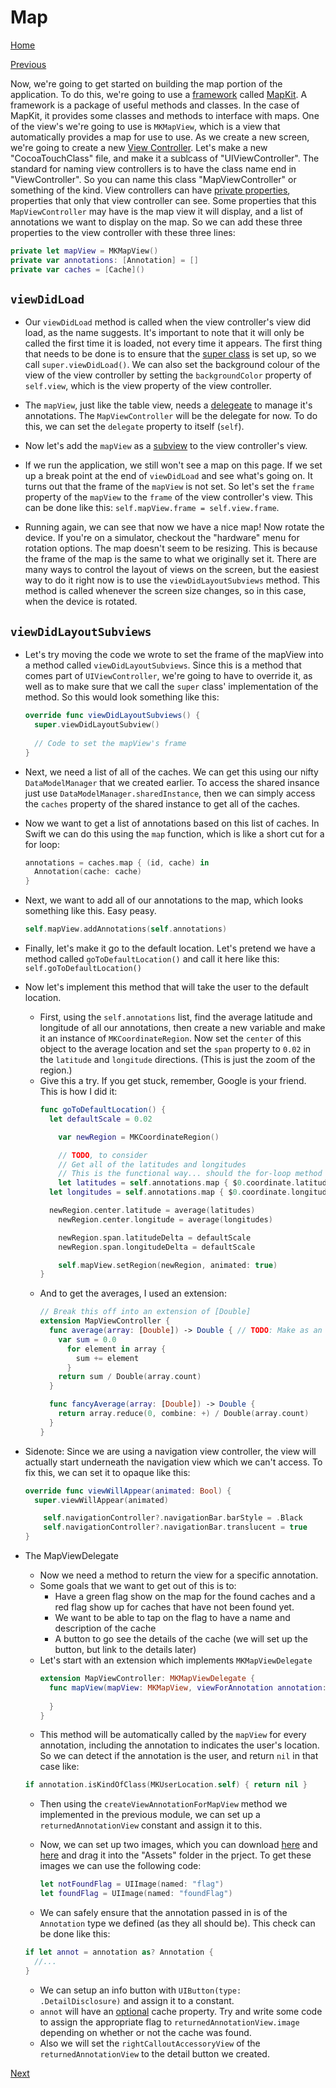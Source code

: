 # Map
[Home](Scavenger.md)

[Previous](models.md)

Now, we're going to get started on building the map portion of the application. To do this, we're going to use a [framework]() called [MapKit](). A framework is a package of useful methods and classes. In the case of MapKit, it provides some classes and methods to interface with maps. One of the view's we're going to use is `MKMapView`, which is a view that automatically provides a map for use to use. As we create a new screen, we're going to create a new [View Controller](). Let's make a new "CocoaTouchClass" file, and make it a sublcass of "UIViewController".
The standard for naming view controllers is to have the class name end in "ViewController". So you can name this class "MapViewController" or something of the kind.
View controllers can have [private properties](), properties that only that view controller can see. Some properties that this `MapViewController` may have is the map view it will display, and a list of annotations we want to display on the map. So we can add these three properties to the view controller with these three lines:
```swift
private let mapView = MKMapView()
private var annotations: [Annotation] = []
private var caches = [Cache]()
```

## `viewDidLoad`
  - Our `viewDidLoad` method is called when the view controller's view did load, as the name suggests. It's important to note that it will only be called the first time it is loaded, not every time it appears. The first thing that needs to be done is to ensure that the [super class]() is set up, so we call `super.viewDidLoad()`. We can also set the background colour of the view of the view controller by setting the `backgroundColor` property of `self.view`, which is the view property of the view controller.

  - The `mapView`, just like the table view, needs a [delegeate]() to manage it's annotations. The `MapViewController` will be the delegate for now. To do this, we can set the `delegate` property to itself (`self`).
  - Now let's add the `mapView` as a [subview]() to the view controller's view.
  - If we run the application, we still won't see a map on this page. If we set up a break point at the end of `viewDidLoad` and see what's going on. It turns out that the frame of the `mapView` is not set. So let's set the `frame` property of the `mapView` to the `frame` of the view controller's view. This can be done like this: `self.mapView.frame = self.view.frame`.
  - Running again, we can see that now we have a nice map! Now rotate the device. If you're on a simulator, checkout the "hardware" menu for rotation options. The map doesn't seem to be resizing. This is because the frame of the map is the same to what we originally set it. There are many ways to control the layout of views on the screen, but the easiest way to do it right now is to use the `viewDidLayoutSubviews` method. This method is called whenever the screen size changes, so in this case, when the device is rotated.

## `viewDidLayoutSubviews`
  - Let's try moving the code we wrote to set the frame of the mapView into a method called `viewDidLayoutSubviews`. Since this is a method that comes part of `UIViewController`, we're going to have to override it, as well as to make sure that we call the `super` class' implementation of the method. So this would look something like this:
    ```swift
    override func viewDidLayoutSubviews() {
      super.viewDidLayoutSubview()
      
      // Code to set the mapView's frame
    }
    ``` 
  - Next, we need a list of all of the caches. We can get this using our nifty `DataModelManager` that we created earlier. To access the shared insance just use `DataModelManager.sharedInstance`, then we can simply access the `caches` property of the shared instance to get all of the caches. 
  - Now we want to get a list of annotations based on this list of caches. In Swift we can do this using the `map` function, which is like a short cut for a for loop:
    ```swift
    annotations = caches.map { (id, cache) in
      Annotation(cache: cache)
    }
    ```
  - Next, we want to add all of our annotations to the map, which looks something like this. Easy peasy.
    ```swift
    self.mapView.addAnnotations(self.annotations)
    ``` 
  - Finally, let's make it go to the default location. Let's pretend we have a method called `goToDefaultLocation()` and call it here like this: `self.goToDefaultLocation()`

    
  - Now let's implement this method that will take the user to the default location.
    - First, using the `self.annotations` list, find the average latitude and longitude of all our annotations, then create a new variable and make it an instance of `MKCoordinateRegion`. Now set the `center` of this object to the average location and set the `span` property to `0.02` in the `latitude` and `longitude` directions. (This is just the zoom of the region.)
    - Give this a try. If you get stuck, remember, Google is your friend. This is how I did it:
      ```swift
      func goToDefaultLocation() {
        let defaultScale = 0.02

          var newRegion = MKCoordinateRegion()

          // TODO, to consider
          // Get all of the latitudes and longitudes
          // This is the functional way... should the for-loop method be shown?
          let latitudes = self.annotations.map { $0.coordinate.latitude }
        let longitudes = self.annotations.map { $0.coordinate.longitude }

        newRegion.center.latitude = average(latitudes)
          newRegion.center.longitude = average(longitudes)

          newRegion.span.latitudeDelta = defaultScale
          newRegion.span.longitudeDelta = defaultScale

          self.mapView.setRegion(newRegion, animated: true)
      }
      ```
    - And to get the averages, I used an extension:
      ```swift
      // Break this off into an extension of [Double]
      extension MapViewController {
        func average(array: [Double]) -> Double { // TODO: Make as an extension of array
          var sum = 0.0
            for element in array {
              sum += element
            }
          return sum / Double(array.count)
        }

        func fancyAverage(array: [Double]) -> Double {
          return array.reduce(0, combine: +) / Double(array.count)
        }
      }
      ``` 
  - Sidenote: Since we are using a navigation view controller, the view will actually start underneath the navigation view which we can't access. To fix this, we can set it to opaque like this:
    ```swift
    override func viewWillAppear(animated: Bool) {
      super.viewWillAppear(animated)

        self.navigationController?.navigationBar.barStyle = .Black
        self.navigationController?.navigationBar.translucent = true
    }
    ```
  - The MapViewDelegate
    - Now we need a method to return the view for a specific annotation.
    - Some goals that we want to get out of this is to:
      - Have a green flag show on the map for the found caches and a red flag show up for caches that have not been found yet.
      - We want to be able to tap on the flag to have a name and description of the cache
      - A button to go see the details of the cache (we will set up the button, but link to the details later)
    - Let's start with an extension which implements `MKMapViewDelegate`
      ```swift
      extension MapViewController: MKMapViewDelegate {
        func mapView(mapView: MKMapView, viewForAnnotation annotation: MKAnnotation) -> MKAnnotationView? {
          
        }
      }
      ```
    - This method will be automatically called by the `mapView` for every annotation, including the annotation to indicates the user's location. So we can detect if the annotation is the user, and return `nil` in that case like:
     ```swift 
     if annotation.isKindOfClass(MKUserLocation.self) { return nil }
     ```
    - Then using the `createViewAnnotationForMapView` method we implemented in the previous module, we can set up a `returnedAnnotationView` constant and assign it to this.
    - Now, we can set up two images, which you can download [here]() and [here]() and drag it into the "Assets" folder in the prject. To get these images we can use the following code:
      ```swift
      let notFoundFlag = UIImage(named: "flag")
      let foundFlag = UIImage(named: "foundFlag")
      ```

    - We can safely ensure that the annotation passed in is of the `Annotation` type we defined (as they all should be). This check can be done like this:
    ```swift
    if let annot = annotation as? Annotation {
      //...
    }
    ```
    - We can setup an info button with `UIButton(type: .DetailDisclosure)` and assign it to a constant. 
    - `annot` will have an [optional]() cache property. Try and write some code to assign the appropriate flag to `returnedAnnotationView.image` depending on whether or not the cache was found.
    - Also we will set the `rightCalloutAccessoryView` of the `returnedAnnotationView` to the detail button we created.
      
[Next](found.md)
